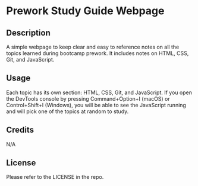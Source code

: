 # Prework Study Guide Webpage

## Description

A simple webpage to keep clear and easy to reference notes on all the topics learned during bootcamp prework. It includes notes on HTML, CSS, Git, and JavaScript.

## Usage

Each topic has its own section: HTML, CSS, Git, and JavaScript. If you open the DevTools console by pressing Command+Option+I (macOS) or Control+Shift+I (Windows), you will be able to see the JavaScript running and will pick one of the topics at random to study.

## Credits

N/A

## License

Please refer to the LICENSE in the repo.